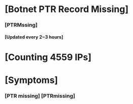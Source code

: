 # [Botnet PTR Record Missing]
### [PTRMssing]
#### [Updated every 2~3 hours]

# [Counting 4559 IPs]

# [Symptoms] 
###   [PTR missing] [PTRmissing]

